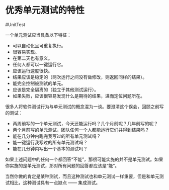 # 优秀单元测试的特性
#UnitTest 

一个单元测试应当具备以下特征：

+ 可以自动化且可重复执行。
+ 很容易实现。
+ 在第二天也有意义。
+ 任何人都可以一键运行它。
+ 应该运行速度很快。
+ 结果应该是稳定的（两次运行之间没有做修改，则返回同样的结果）。
+ 能完全控制被测试的单元。
+ 应该是完全隔离的（独立于其他测试运行）。
+ 如果失败，应该很容易发现什么是期待的结果，进而定位问题所在。

很多人将软件测试行为与单元测试的概念混为一谈。要澄清这个误会，回顾之前写的测试：

+ 两周前写的一个单元测试，今天还能运行吗？几个月前呢？几年前写的呢？
+ 两个月前写的单元测试，团队任何一个人都能运行它们并得到结果吗？
+ 能在几分钟内跑完我写过的所有单元测试吗？
+ 能一键运行我写过的所有单元测试吗？
+ 能在几分钟内写出一个基本的测试吗？

如果上述问题中的任何一个都回答“不能”，那很可能实施的并不是单元测试。如果你实施的是单元测试，那对所有问题的回答都应该是“能”。

当然你做的肯定是某种测试，而且这种测试也和单元测试一样重要，但是和单元测试相比，这种测试具有一点缺点 —— 集成测试。